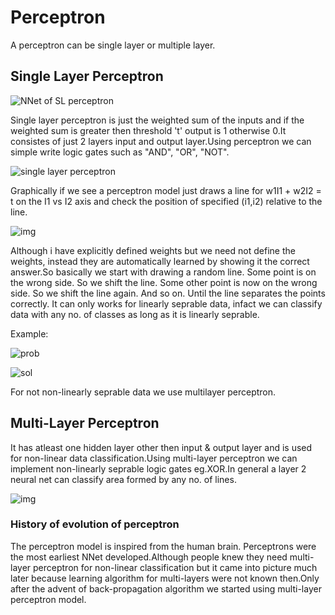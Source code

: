 # Perceptron
 
A perceptron can be single layer or multiple layer.

## Single Layer Perceptron

![NNet of SL perceptron](http://computing.dcu.ie/~humphrys/Notes/Neural/Bitmaps/sum.jpg)

Single layer perceptron is just the weighted sum of the inputs and if the weighted sum is greater then threshold 't' output is 1 otherwise 0.It consistes of just 2 layers input and output layer.Using perceptron we can simple write logic gates such as "AND", "OR", "NOT".

![single layer perceptron](http://computing.dcu.ie/~humphrys/Notes/Neural/Bitmaps/rule.gif)

Graphically if we see a perceptron model just draws a line for w1I1 + w2I2 = t on the I1 vs I2 axis and check the position of specified (i1,i2) relative to the line.

![img](http://computing.dcu.ie/~humphrys/Notes/Neural/Bitmaps/or.linear.jpg)

Although i have explicitly defined weights but we need not define the weights, instead they are automatically learned by showing it the correct answer.So basically we start with drawing a random line. Some point is on the wrong side. So we shift the line. Some other point is now on the wrong side. So we shift the line again. And so on. Until the line separates the points correctly.
It can only works for linearly seprable data, infact we can classify data with any no. of classes as long as it is linearly seprable.

Example:

![prob](http://computing.dcu.ie/~humphrys/Notes/Neural/Bitmaps/furniture.space.jpg)

![sol](http://computing.dcu.ie/~humphrys/Notes/Neural/Bitmaps/furniture.net.jpg)

For not non-linearly seprable data we use multilayer perceptron.


## Multi-Layer Perceptron

It has atleast one hidden layer other then input & output layer and is used for non-linear data classification.Using multi-layer perceptron we can implement non-linearly seprable logic gates eg.XOR.In general a layer 2 neural net can classify area formed by any no. of lines. 

![img](http://computing.dcu.ie/~humphrys/Notes/Neural/Bitmaps/multi.neural.1.jpg)

### History of evolution of perceptron
The perceptron model is inspired from the human brain.
Perceptrons were the most earliest NNet developed.Although people knew they need multi-layer perceptron for non-linear classification but it came into picture much later because learning algorithm for multi-layers were not known then.Only after the advent of back-propagation algorithm we started using multi-layer perceptron model.
